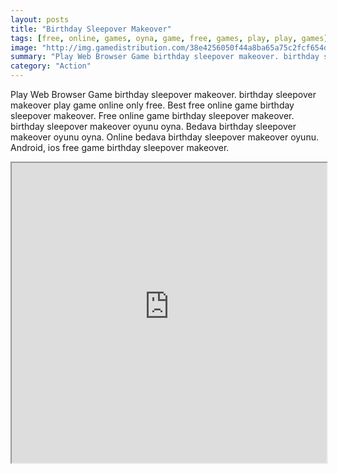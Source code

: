 ```yaml
---
layout: posts
title: "Birthday Sleepover Makeover"
tags: [free, online, games, oyna, game, free, games, play, play, games]
image: "http://img.gamedistribution.com/38e4256050f44a8ba65a75c2fcf654dd.jpg"
summary: "Play Web Browser Game birthday sleepover makeover. birthday sleepover makeover play game online only free. Best free online game birthday sleepover makeover. Free online game birthday sleepover makeover. birthday sleepover makeover oyunu oyna. Bedava birthday sleepover makeover oyunu oyna. Online bedava birthday sleepover makeover oyunu. Android, ios free game birthday sleepover makeover."
category: "Action"
---
```


Play Web Browser Game birthday sleepover makeover. birthday sleepover makeover play game online only free. Best free online game birthday sleepover makeover. Free online game birthday sleepover makeover. birthday sleepover makeover oyunu oyna. Bedava birthday sleepover makeover oyunu oyna. Online bedava birthday sleepover makeover oyunu. Android, ios free game birthday sleepover makeover.

<iframe width="100%" height="480px;" src="http://flash.gamedistribution.com?game=38e4256050f44a8ba65a75c2fcf654dd"></iframe>